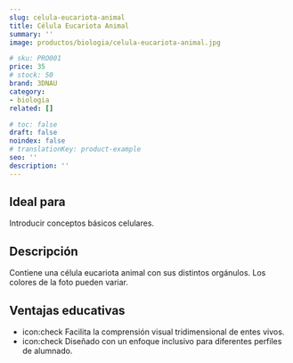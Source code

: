 ```yaml
---
slug: celula-eucariota-animal
title: Célula Eucariota Animal
summary: ''
image: productos/biologia/celula-eucariota-animal.jpg

# sku: PRO001
price: 35
# stock: 50
brand: 3DNAU
category:
- biologia
related: []

# toc: false
draft: false
noindex: false
# translationKey: product-example
seo: ''
description: ''
---
```

## Ideal para

Introducir conceptos básicos celulares. 

## Descripción

Contiene una célula eucariota animal con sus distintos orgánulos. Los colores de la foto pueden variar.

## Ventajas educativas

- icon:check Facilita la comprensión visual tridimensional de entes vivos. 
- icon:check Diseñado con un enfoque inclusivo para diferentes perfiles de alumnado.
